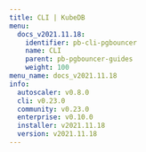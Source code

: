 ```yaml
---
title: CLI | KubeDB
menu:
  docs_v2021.11.18:
    identifier: pb-cli-pgbouncer
    name: CLI
    parent: pb-pgbouncer-guides
    weight: 100
menu_name: docs_v2021.11.18
info:
  autoscaler: v0.8.0
  cli: v0.23.0
  community: v0.23.0
  enterprise: v0.10.0
  installer: v2021.11.18
  version: v2021.11.18
---
```


